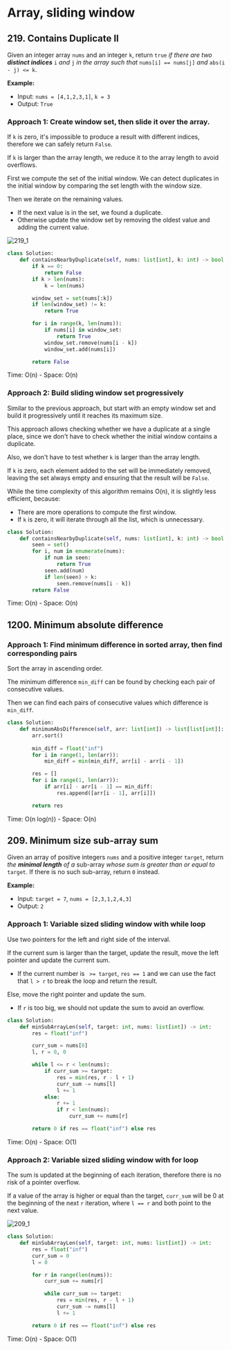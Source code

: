 # Array, sliding window

## 219. Contains Duplicate II

Given an integer array `nums` and an integer `k`, return `true` *if there are two **distinct indices*** `i` *and* `j` *in the array such that* `nums[i] == nums[j]` *and* `abs(i - j) <= k`.



**Example:**

- Input: `nums = [4,1,2,3,1]`, `k = 3`
- Output: `True`



### Approach 1: Create window set, then slide it over the array.

If `k` is zero, it's impossible to produce a result with different indices, therefore we can safely return `False`.

If `k` is larger than the array length, we reduce it to the array length to avoid overflows.

First we compute the set of the initial window. We can detect duplicates in the initial window by comparing the set length with the window size.

Then we iterate on the remaining values.

- If the next value is in the set, we found a duplicate.
- Otherwise update the window set by removing the oldest value and adding the current value.



![219_1](README.assets/219_1_.png)



````python
class Solution:
    def containsNearbyDuplicate(self, nums: list[int], k: int) -> bool:
        if k == 0:
            return False
        if k > len(nums):
            k = len(nums)

        window_set = set(nums[:k])
        if len(window_set) != k:
            return True

        for i in range(k, len(nums)):
            if nums[i] in window_set:
                return True
            window_set.remove(nums[i - k])
            window_set.add(nums[i])

        return False
````

Time: O(n) - Space: O(n)



### Approach 2: Build sliding window set progressively

Similar to the previous approach, but start with an empty window set and build it progressively until it reaches its maximum size.

This approach allows checking whether we have a duplicate at a single place, since we don't have to check whether the initial window contains a duplicate.

Also, we don't have to test whether `k` is larger than the array length.

If `k` is zero, each element added to the set will be immediately removed, leaving the set always empty and ensuring that the result will be `False`. 

While the time complexity of this algorithm remains O(n), it is slightly less efficient, because:

- There are more operations to compute the first window.
- If `k` is zero, it will iterate through all the list, which is unnecessary.



```python
class Solution:
    def containsNearbyDuplicate(self, nums: list[int], k: int) -> bool:
        seen = set()
        for i, num in enumerate(nums):
            if num in seen:
                return True
            seen.add(num)
            if len(seen) > k:
                seen.remove(nums[i - k])
        return False
```

Time: O(n) - Space: O(n)



## 1200. Minimum absolute difference

### Approach 1: Find minimum difference in sorted array, then find corresponding pairs

Sort the array in ascending order.

The minimum difference `min_diff` can be found by checking each pair of consecutive values.

Then we can find each pairs of consecutive values which difference is `min_diff`.



```python
class Solution:
    def minimumAbsDifference(self, arr: list[int]) -> list[list[int]]:
        arr.sort()
        
        min_diff = float("inf")
        for i in range(1, len(arr)):
            min_diff = min(min_diff, arr[i] - arr[i - 1])

        res = []
        for i in range(1, len(arr)):
            if arr[i] - arr[i - 1] == min_diff:
                res.append([arr[i - 1], arr[i]])

        return res
```

Time: O(n log(n)) - Space: O(n)

 

## 209. Minimum size sub-array sum

Given an array of positive integers `nums` and a positive integer `target`, return *the **minimal length** of a* sub-array *whose sum is greater than or equal to* `target`. If there is no such sub-array, return `0` instead.

 

**Example:**

- Input: `target = 7`, `nums = [2,3,1,2,4,3]`
- Output: `2`



### Approach 1: Variable sized sliding window with while loop

Use two pointers for the left and right side of the interval.

If the current sum is larger than the target, update the result, move the left pointer and update the current sum.

- If the current number is ` >= target`, `res == 1` and we can use the fact that `l > r` to break the loop and return the result.

Else, move the right pointer and update the sum.

- If `r` is too big, we should not update the sum to avoid an overflow.

```python
class Solution:
    def minSubArrayLen(self, target: int, nums: list[int]) -> int:
        res = float("inf")

        curr_sum = nums[0]
        l, r = 0, 0

        while l <= r < len(nums):
            if curr_sum >= target:
                res = min(res, r - l + 1)
                curr_sum -= nums[l]
                l += 1
            else:
                r += 1
                if r < len(nums):
                    curr_sum += nums[r]

        return 0 if res == float("inf") else res
```

Time: O(n) - Space: O(1)



### Approach 2: Variable sized sliding window with for loop

The sum is updated at the beginning of each iteration, therefore there is no risk of a pointer overflow.

If a value of the array is higher or equal than the target, `curr_sum` will be 0 at the beginning of the next `r` iteration, where `l == r` and both point to the next value.



![209_1](README.assets/209_1_.png)



````python
class Solution:
    def minSubArrayLen(self, target: int, nums: list[int]) -> int:
        res = float("inf")
        curr_sum = 0
        l = 0

        for r in range(len(nums)):
            curr_sum += nums[r]

            while curr_sum >= target:
                res = min(res, r - l + 1)
                curr_sum -= nums[l]
                l += 1

        return 0 if res == float("inf") else res
````

Time: O(n) - Space: O(1)
